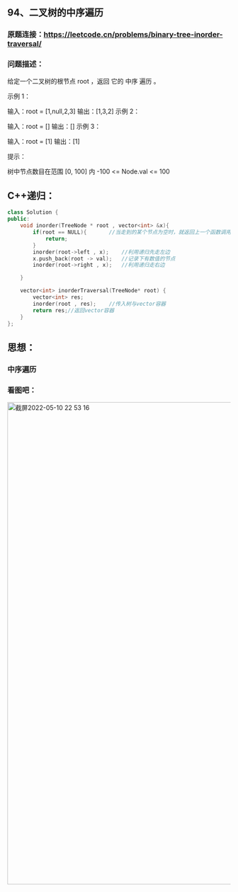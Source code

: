 ## 94、二叉树的中序遍历

### 原题连接：https://leetcode.cn/problems/binary-tree-inorder-traversal/

### 问题描述：

给定一个二叉树的根节点 root ，返回 它的 中序 遍历 。 

示例 1：


输入：root = [1,null,2,3]
输出：[1,3,2]
示例 2：

输入：root = []
输出：[]
示例 3：

输入：root = [1]
输出：[1]


提示：

树中节点数目在范围 [0, 100] 内
-100 <= Node.val <= 100



## C++递归：

```cpp
class Solution {
public:
    void inorder(TreeNode * root , vector<int> &x){
        if(root == NULL){		//当走到的某个节点为空时，就返回上一个函数调用
            return;
        }
        inorder(root->left , x);	//利用递归先走左边
        x.push_back(root -> val);	//记录下有数值的节点
        inorder(root->right , x);	//利用递归走右边

    }

    vector<int> inorderTraversal(TreeNode* root) {
        vector<int> res;
        inorder(root , res);	//传入树与vector容器
        return res;//返回vector容器
    }
};
```

## 思想：

### 中序遍历

### 看图吧：

<img width="1090" alt="截屏2022-05-10 22 53 16" src="https://user-images.githubusercontent.com/87348327/167658143-ee0a3d5d-c824-4541-aa48-0e9005d86656.png">
